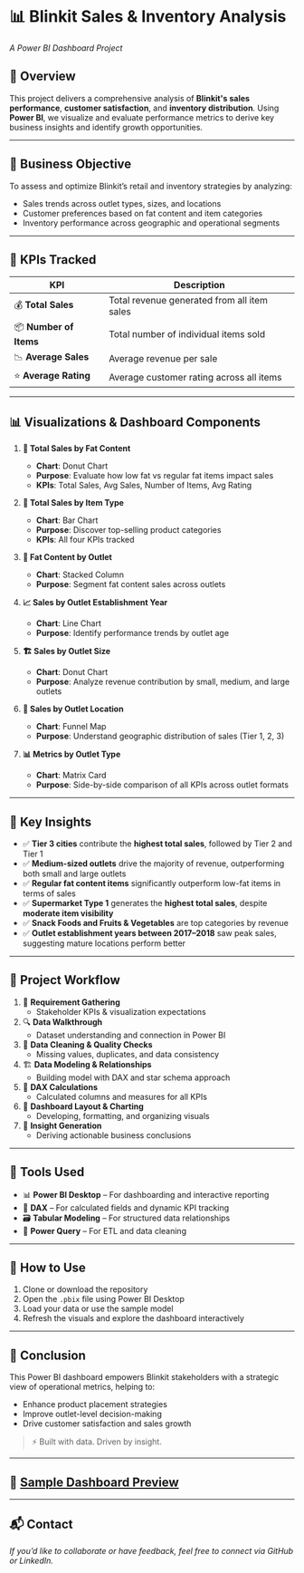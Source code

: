 # 📊 Blinkit Sales & Inventory Analysis  
_A Power BI Dashboard Project_

## 🧠 Overview  
This project delivers a comprehensive analysis of **Blinkit's sales performance**, **customer satisfaction**, and **inventory distribution**. Using **Power BI**, we visualize and evaluate performance metrics to derive key business insights and identify growth opportunities.

---

## 🎯 Business Objective  
To assess and optimize Blinkit’s retail and inventory strategies by analyzing:
- Sales trends across outlet types, sizes, and locations  
- Customer preferences based on fat content and item categories  
- Inventory performance across geographic and operational segments  

---

## 🚀 KPIs Tracked  
| KPI             | Description                                      |
|------------------|--------------------------------------------------|
| 💰 **Total Sales** | Total revenue generated from all item sales     |
| 📦 **Number of Items** | Total number of individual items sold       |
| 📉 **Average Sales** | Average revenue per sale                     |
| ⭐ **Average Rating** | Average customer rating across all items     |

---

## 📊 Visualizations & Dashboard Components  

1. **🧈 Total Sales by Fat Content**  
   - **Chart**: Donut Chart  
   - **Purpose**: Evaluate how low fat vs regular fat items impact sales  
   - **KPIs**: Total Sales, Avg Sales, Number of Items, Avg Rating

2. **🍱 Total Sales by Item Type**  
   - **Chart**: Bar Chart  
   - **Purpose**: Discover top-selling product categories  
   - **KPIs**: All four KPIs tracked

3. **🏬 Fat Content by Outlet**  
   - **Chart**: Stacked Column  
   - **Purpose**: Segment fat content sales across outlets

4. **📈 Sales by Outlet Establishment Year**  
   - **Chart**: Line Chart  
   - **Purpose**: Identify performance trends by outlet age

5. **🏗️ Sales by Outlet Size**  
   - **Chart**: Donut Chart  
   - **Purpose**: Analyze revenue contribution by small, medium, and large outlets

6. **📍 Sales by Outlet Location**  
   - **Chart**: Funnel Map  
   - **Purpose**: Understand geographic distribution of sales (Tier 1, 2, 3)

7. **📊 Metrics by Outlet Type**  
   - **Chart**: Matrix Card  
   - **Purpose**: Side-by-side comparison of all KPIs across outlet formats

---

## 🔎 Key Insights  

- ✅ **Tier 3 cities** contribute the **highest total sales**, followed by Tier 2 and Tier 1  
- ✅ **Medium-sized outlets** drive the majority of revenue, outperforming both small and large outlets  
- ✅ **Regular fat content items** significantly outperform low-fat items in terms of sales  
- ✅ **Supermarket Type 1** generates the **highest total sales**, despite **moderate item visibility**  
- ✅ **Snack Foods and Fruits & Vegetables** are top categories by revenue  
- ✅ **Outlet establishment years between 2017–2018** saw peak sales, suggesting mature locations perform better  

---

## 🧱 Project Workflow  

1. 📌 **Requirement Gathering**  
   - Stakeholder KPIs & visualization expectations  
2. 🔍 **Data Walkthrough**  
   - Dataset understanding and connection in Power BI  
3. 🧹 **Data Cleaning & Quality Checks**  
   - Missing values, duplicates, and data consistency  
4. 🏗️ **Data Modeling & Relationships**  
   - Building model with DAX and star schema approach  
5. 📐 **DAX Calculations**  
   - Calculated columns and measures for all KPIs  
6. 🎨 **Dashboard Layout & Charting**  
   - Developing, formatting, and organizing visuals  
7. 🧠 **Insight Generation**  
   - Deriving actionable business conclusions  

---

## 🧰 Tools Used  
- 📊 **Power BI Desktop** – For dashboarding and interactive reporting  
- 🔢 **DAX** – For calculated fields and dynamic KPI tracking  
- 🗃️ **Tabular Modeling** – For structured data relationships  
- 🧼 **Power Query** – For ETL and data cleaning  

---

## 📂 How to Use  

1. Clone or download the repository  
2. Open the `.pbix` file using Power BI Desktop  
3. Load your data or use the sample model  
4. Refresh the visuals and explore the dashboard interactively  

---

## 📌 Conclusion  
This Power BI dashboard empowers Blinkit stakeholders with a strategic view of operational metrics, helping to:  
- Enhance product placement strategies  
- Improve outlet-level decision-making  
- Drive customer satisfaction and sales growth  

> ⚡ Built with data. Driven by insight.

---

## 📸 [Sample Dashboard Preview]()  


---

## 📬 Contact  
_If you’d like to collaborate or have feedback, feel free to connect via GitHub or LinkedIn._

